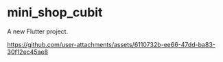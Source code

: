 # mini_shop_cubit

A new Flutter project.

 

https://github.com/user-attachments/assets/6110732b-ee66-47dd-ba83-30f12ec45ae8

